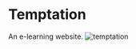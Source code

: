 # Temptation
An e-learning website.
![temptation](https://user-images.githubusercontent.com/72339853/116055296-2f14d180-a69a-11eb-97bb-1f12a7d453c1.png)
 
